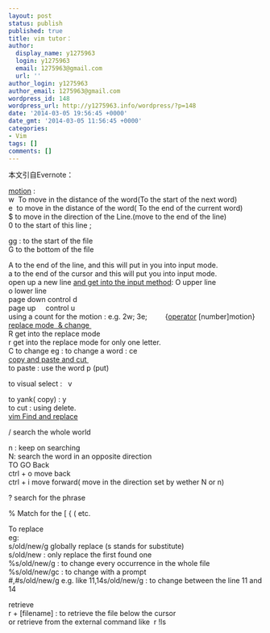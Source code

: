 ```yaml
---
layout: post
status: publish
published: true
title: vim tutor：
author:
  display_name: y1275963
  login: y1275963
  email: 1275963@gmail.com
  url: ''
author_login: y1275963
author_email: 1275963@gmail.com
wordpress_id: 148
wordpress_url: http://y1275963.info/wordpress/?p=148
date: '2014-03-05 19:56:45 +0000'
date_gmt: '2014-03-05 11:56:45 +0000'
categories:
- Vim
tags: []
comments: []
---
```

<p>本文引自Evernote：</p>
<p><span style="text-decoration: underline;">motion</span> :<br />
w  To move in the distance of the word(To the start of the next word)<br />
e  to move in the distance of the word( To the end of the current word)<br />
$ to move in the direction of the Line.(move to the end of the line)<br />
0 to the start of this line ;</p>
<p>gg : to the start of the file<br />
G to the bottom of the file</p>
<p>A to the end of the line, and this will put in you into input mode.<br />
a to the end of the cursor and this will put you into input mode.<br />
open up a new line <span style="text-decoration: underline;">and get into the input method</span>: O upper line<br />
o lower line<br />
page down control d<br />
page up     control u<br />
using a count for the motion : e.g. 2w; 3e;         {<span style="text-decoration: underline;">operator</span> [number]motion}<br />
<span style="text-decoration: underline;">replace mode  &amp; change </span><br />
R get into the replace mode<br />
r get into the replace mode for only one letter.<br />
C to change eg : to change a word : ce<br />
<span style="text-decoration: underline;">copy and paste and cut </span><br />
to paste : use the word p (put)</p>
<p>to visual select :   v</p>
<p>to yank( copy) : y<br />
to cut : using delete.<br />
<span style="text-decoration: underline;">vim Find and replace</span></p>
<p>/ search the whole world</p>
<p>n : keep on searching<br />
N: search the word in an opposite direction<br />
TO GO Back<br />
ctrl + o move back<br />
ctrl + i move forward( move in the direction set by wether N or n)</p>
<p>? search for the phrase</p>
<p>% Match for the [ { ( etc.</p>
<p>To replace<br />
eg:<br />
s/old/new/g globally replace (s stands for substitute)<br />
s/old/new : only replace the first found one<br />
%s/old/new/g : to change every occurrence in the whole file<br />
%s/old/new/gc : to change with a prompt<br />
#,#s/old/new/g e.g. like 11,14s/old/new/g : to change between the line 11 and 14</p>
<p>retrieve<br />
r + [filename] : to retrieve the file below the cursor<br />
or retrieve from the external command like  r !ls</p>

